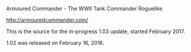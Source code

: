 Armoured Commander - The WWII Tank Commander Roguelike

http://armouredcommander.com/

This is the source for the in-progress 1.03 update, started February 2017.

1.02 was released on February 16, 2016.
